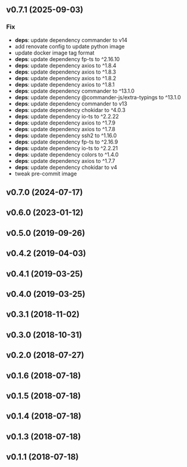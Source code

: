 ## v0.7.1 (2025-09-03)

### Fix

- **deps**: update dependency commander to v14
- add renovate config to update python image
- update docker image tag format
- **deps**: update dependency fp-ts to ^2.16.10
- **deps**: update dependency axios to ^1.8.4
- **deps**: update dependency axios to ^1.8.3
- **deps**: update dependency axios to ^1.8.2
- **deps**: update dependency axios to ^1.8.1
- **deps**: update dependency commander to ^13.1.0
- **deps**: update dependency @commander-js/extra-typings to ^13.1.0
- **deps**: update dependency commander to v13
- **deps**: update dependency chokidar to ^4.0.3
- **deps**: update dependency io-ts to ^2.2.22
- **deps**: update dependency axios to ^1.7.9
- **deps**: update dependency axios to ^1.7.8
- **deps**: update dependency ssh2 to ^1.16.0
- **deps**: update dependency fp-ts to ^2.16.9
- **deps**: update dependency io-ts to ^2.2.21
- **deps**: update dependency colors to ^1.4.0
- **deps**: update dependency axios to ^1.7.7
- **deps**: update dependency chokidar to v4
- tweak pre-commit image

## v0.7.0 (2024-07-17)

## v0.6.0 (2023-01-12)

## v0.5.0 (2019-09-26)

## v0.4.2 (2019-04-03)

## v0.4.1 (2019-03-25)

## v0.4.0 (2019-03-25)

## v0.3.1 (2018-11-02)

## v0.3.0 (2018-10-31)

## v0.2.0 (2018-07-27)

## v0.1.6 (2018-07-18)

## v0.1.5 (2018-07-18)

## v0.1.4 (2018-07-18)

## v0.1.3 (2018-07-18)

## v0.1.1 (2018-07-18)
